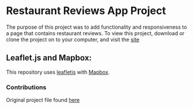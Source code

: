 # Restaurant Reviews App Project

The purpose of this project was to add functionality and responsiveness to a page that contains restaurant reviews. To view this project, download or clone the project on to your computer, and visit the [site](http://localhost:8000)

## Leaflet.js and Mapbox:

This repository uses [leafletjs](https://leafletjs.com/) with [Mapbox](https://www.mapbox.com/).

### Contributions

Original project file found [here](https://github.com/udacity/mws-restaurant-stage-1)
